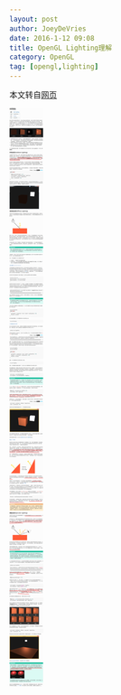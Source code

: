 ```yaml
---
layout: post
author: JoeyDeVries
date: 2016-1-12 09:08
title: OpenGL Lighting理解
category: OpenGL
tag: [opengl,lighting]
---
```


本文转自[网页](http://learnopengl-cn.readthedocs.org/zh/latest/02%20Lighting/02%20Basic%20Lighting/)

<!-- more -->

![OpenGL Lighting](/public/img/opengl/opengl_lighting.png)
